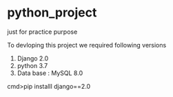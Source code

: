 # python_project
just for practice purpose

To devloping this project we required following versions
1. Django 2.0
2. python 3.7 
3. Data base : MySQL 8.0

cmd>pip installl django==2.0

